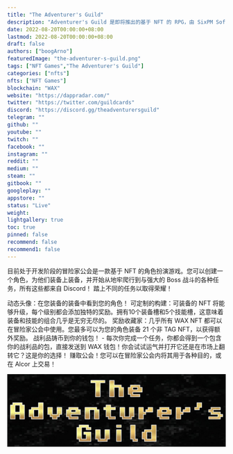 ```yaml
---
title: "The Adventurer's Guild"
description: "Adventurer's Guild 是即将推出的基于 NFT 的 RPG，由 SixPM Software 开发，并由 WAX 区块链提供支持。"
date: 2022-08-20T00:00:00+08:00
lastmod: 2022-08-20T00:00:00+08:00
draft: false
authors: ["boogArno"]
featuredImage: "the-adventurer-s-guild.png"
tags: ["NFT Games","The Adventurer's Guild"]
categories: ["nfts"]
nfts: ["NFT Games"]
blockchain: "WAX"
website: "https://dappradar.com/"
twitter: "https://twitter.com/guildcards"
discord: "https://discord.gg/theadventurersguild"
telegram: ""
github: ""
youtube: ""
twitch: ""
facebook: ""
instagram: ""
reddit: ""
medium: ""
steam: ""
gitbook: ""
googleplay: ""
appstore: ""
status: "Live"
weight: 
lightgallery: true
toc: true
pinned: false
recommend: false
recommend1: false
---
```

目前处于开发阶段的冒险家公会是一款基于 NFT 的角色扮演游戏。您可以创建一个角色，为他们装备上装备，并开始从地牢爬行到与强大的 Boss 战斗的各种任务，所有这些都来自 Discord！
踏上不同的任务以取得荣耀！

  动态头像：在您装备的装备中看到您的角色！
  可定制的构建：可装备的 NFT 将能够升级，每个级别都会添加独特的奖励。拥有10个装备槽和5个技能槽，这意味着装备和技能的组合几乎是无穷无尽的。
  奖励收藏家：几乎所有 WAX NFT 都可以在冒险家公会中使用。您最多可以为您的角色装备 21 个非 TAG NFT，以获得额外奖励。
  战利品铸币到你的钱包！ - 每次你完成一个任务，你都会得到一个包含你的战利品的包，直接发送到 WAX 钱包！你会试试运气并打开它还是在市场上翻转它？这是你的选择！
  赚取公会！您可以在冒险家公会内将其用于各种目的，或在 Alcor 上交易！

![1080x360](1080x360.jpg)